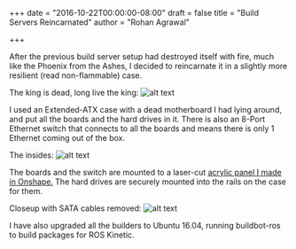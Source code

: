 +++
date = "2016-10-22T00:00:00-08:00"
draft = false
title = "Build Servers Reincarnated"
author = "Rohan Agrawal"

+++

After the previous build server setup had destroyed itself with fire, much like the Phoenix from the Ashes, I decided to reincarnate it in a slightly more resilient (read non-flammable) case.

The king is dead, long live the king:
![alt text](https://cdn.ubiquityrobotics.net/blog/img/builders-back/case.jpg "")

I used an Extended-ATX case with a dead motherboard I had lying around, and put all the boards and the hard drives in it. There is also an 8-Port Ethernet switch that connects to all the boards and means there is only 1 Ethernet coming out of the box.

The insides:
![alt text](https://cdn.ubiquityrobotics.net/blog/img/builders-back/inside.jpg "")

The boards and the switch are mounted to a laser-cut [acrylic panel I made in Onshape.](https://cad.onshape.com/documents/3b8e00b2f61a9a6e2630b77c/w/663eebe4da6c437692231d40/e/e08ce757ed3d1b84d2111e3b)
The hard drives are securely mounted into the rails on the case for them. 

Closeup with SATA cables removed:
![alt text](https://cdn.ubiquityrobotics.net/blog/img/builders-back/nosata.jpg "")

I have also upgraded all the builders to Ubuntu 16.04, running buildbot-ros to build packages for ROS Kinetic. 
